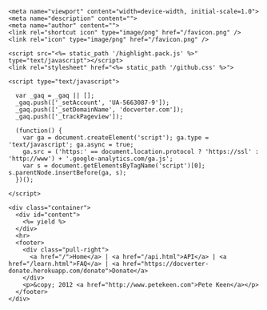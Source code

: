 <!doctype html>
<html lang=en>
  <head>
    <meta charset="utf-8">
    <title><%= @page.url_path_title == 'Home' ? "" : @page.url_path_title + " :: " %>Docverter</title>
    <link href="<%= static_path '/bootstrap.min.css' %>" rel="stylesheet">
    <link href="<%= static_path '/main.css' %>" rel="stylesheet">
    <!--[if lt IE 9]>
      <script src="http://html5shim.googlecode.com/svn/trunk/html5.js"></script>
    <![endif]-->

    <meta name="viewport" content="width=device-width, initial-scale=1.0">
    <meta name="description" content="">
    <meta name="author" content="">
    <link rel="shortcut icon" type="image/png" href="/favicon.png" />
    <link rel="icon" type="image/png" href="/favicon.png" />

    <script src="<%= static_path '/highlight.pack.js' %>" type="text/javascript"></script>
    <link rel="stylesheet" href="<%= static_path '/github.css' %>">

    <script type="text/javascript">
    
      var _gaq = _gaq || [];
      _gaq.push(['_setAccount', 'UA-5663087-9']);
      _gaq.push(['_setDomainName', 'docverter.com']);
      _gaq.push(['_trackPageview']);
    
      (function() {
        var ga = document.createElement('script'); ga.type = 'text/javascript'; ga.async = true;
        ga.src = ('https:' == document.location.protocol ? 'https://ssl' : 'http://www') + '.google-analytics.com/ga.js';
        var s = document.getElementsByTagName('script')[0]; s.parentNode.insertBefore(ga, s);
      })();
    
    </script>

  <script> 
    hljs.tabReplace = '    ';
    hljs.initHighlightingOnLoad();
  </script> 

  </head>
  <body>

    <div class="container">
      <div id="content">
        <%= yield %>
      </div>
      <hr>
      <footer>
        <div class="pull-right">
          <a href="/">Home</a> | <a href="/api.html">API</a> | <a href="/learn.html">FAQ</a> | <a href="https://docverter-donate.herokuapp.com/donate">Donate</a>
        </div>
        <p>&copy; 2012 <a href="http://www.petekeen.com">Pete Keen</a></p>
      </footer>
    </div>
  </body>
</html>

